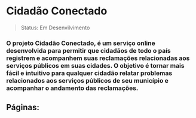 # Cidadão Conectado

>Status: Em Desenvilvimento

### O projeto Cidadão Conectado, é um serviço online desenvolvida para permitir que cidadãos de todo o país registrem e acompanhem suas reclamações relacionadas aos serviços públicos em suas cidades. O objetivo é tornar mais fácil e intuitivo para qualquer cidadão relatar problemas relacionados aos serviços públicos de seu município e acompanhar o andamento das reclamações.

## Páginas:
